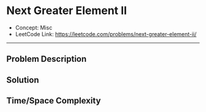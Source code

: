 # Next Greater Element II

- Concept: Misc
- LeetCode Link: https://leetcode.com/problems/next-greater-element-ii/

---

## Problem Description

## Solution

## Time/Space Complexity

